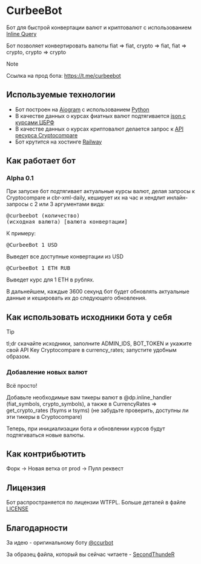 # CurbeeBot

Бот для быстрой конвертации валют и криптовалют с использованием [Inline Query](https://core.telegram.org/bots/features#inline-requests)

Бот позволяет конвертировать валюты fiat => fiat, crypto => fiat, fiat => crypto, crypto => crypto

> [!NOTE]
> Ссылка на прод бота: <https://t.me/curbeebot>

## Используемые технологии

- Бот построен на [Aiogram](https://aiogram.dev/) с использованием [Python](https://www.python.org/)
- В качестве данных о курсах фиатных валют подтягивается [json с курсами ЦБРФ](https://www.cbr-xml-daily.ru/)
- В качестве данных о курсах криптовалют делается запрос к [API ресурса Cryptocompare](https://min-api.cryptocompare.com/)
- Бот крутится на хостинге [Railway](https://railway.app/)

## Как работает бот

### Alpha 0.1

При запуске бот подтягивает актуальные курсы валют, делая запросы к Cryptocompare и cbr-xml-daily, кеширует их на час и хендлит инлайн-запросы с 2 или 3 аргументами вида: <pre>@curbeebot (количество) (исходная валюта) [валюта конвертации]</pre>

К примеру: <pre>@CurbeeBot 1 USD</pre>Выведет все доступные конвертации из USD

<pre>@CurbeeBot 1 ETH RUB</pre>Выведет курс для 1 ETH в рублях.

В дальнейшем, каждые 3600 секунд бот будет обновлять актуальные данные и кешировать их до следующего обновления. 

## Как использовать исходники бота у себя

> [!TIP]
> tl;dr скачайте исходники, заполните ADMIN_IDS, BOT_TOKEN и укажите свой API Key Cryptocompare в currency_rates; запустите удобным образом.

### Добавление новых валют

Всё просто! 

Добавьте необходимые вам тикеры валют в @dp.inline_handler (fiat_symbols, crypto_symbols), а также в CurrencyRates => get_crypto_rates (fsyms и tsyms) 
(не забудьте проверить, доступны ли эти тикеры в Cryptocompare)

Теперь, при инициализации бота и обновлении курсов будут подтягиваться новые валюты.

## Как контрибьютить

Форк -> Новая ветка от prod -> Пулл реквест 

## Лицензия

Бот распространяется по лицензии WTFPL. Больше деталей в файле [LICENSE](/LICENSE.txt)

## Благодарности

За идею - оригинальному боту [@ccurbot](https://t.me/ccurbot)

За образец файла, который вы сейчас читаете - [SecondThundeR](https://github.com/SecondThundeR)
